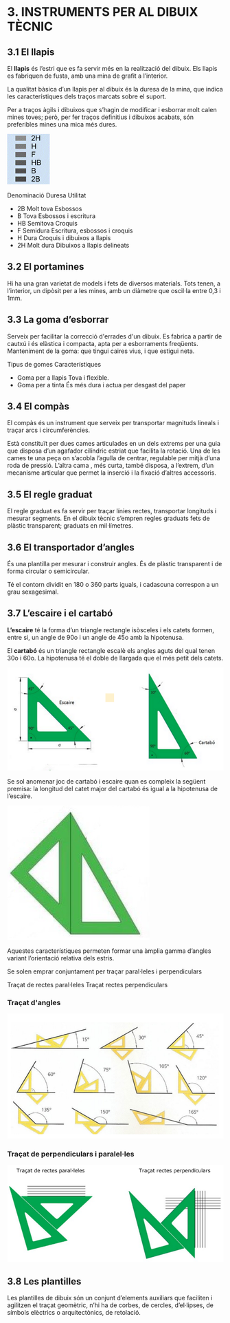 # 3. INSTRUMENTS PER AL DIBUIX TÈCNIC

## 3.1 El llapis

El **llapis** és l’estri que es fa servir més en la realització del dibuix. Els llapis es fabriquen de fusta, amb una mina de grafit a l’interior.

La qualitat bàsica d’un llapis per al dibuix és la duresa de la mina, que indica les característiques dels traços marcats sobre el suport. 

Per a traços àgils i dibuixos que s’hagin de modificar i esborrar molt calen mines toves;
però, per fer traços definitius i dibuixos acabats, són preferibles mines una mica més dures.

![](img/2019-10-10-08-36-46.png)

Denominació Duresa Utilitat

- 2B Molt tova Esbossos
- B Tova Esbossos i escritura
- HB Semitova Croquis
- F Semidura Escritura, esbossos i croquis
- H Dura Croquis i dibuixos a llapis
- 2H Molt dura Dibuixos a llapis
delineats

## 3.2 El portamines

Hi ha una gran varietat de models i fets de diversos materials. Tots tenen, a l’interior, un dipòsit per a les
mines, amb un diàmetre que oscil·la entre 0,3 i 1mm.

## 3.3 La goma d’esborrar

Serveix per facilitar la correcció d'errades d'un dibuix.
Es fabrica a partir de cautxú i és elàstica i compacta, apta per a esborraments freqüents.
Manteniment de la goma: que tingui caires vius, i que estigui neta.

Tipus de gomes Característiques

- Goma per a llapis Tova i flexible.
- Goma per a tinta És més dura i actua per desgast del paper

## 3.4 El compàs

El compàs és un instrument que serveix per transportar magnituds lineals i traçar arcs i
circumferències.

Està constituït per dues cames articulades en un dels extrems per una guia que disposa d’un
agafador cilíndric estriat que facilita la rotació. Una de les cames te una peça on s’acobla l’agulla
de centrar, regulable per mitjà d’una roda de pressió. L’altra cama , més curta, també disposa, a
l’extrem, d’un mecanisme articular que permet la inserció i la fixació d’altres accessoris.

## 3.5 El regle graduat

El regle graduat es fa servir per traçar línies rectes, transportar longituds i mesurar segments. En
el dibuix tècnic s’empren regles graduats fets de plàstic transparent; graduats en mil·límetres.

## 3.6 El transportador d’angles

És una plantilla per mesurar i construir angles. És de plàstic transparent i de forma circular o semicircular. 

Té el contorn dividit en 180 o 360 parts iguals, i cadascuna correspon a un grau sexagesimal.

## 3.7 L’escaire i el cartabó

**L’escaire** té la forma d’un triangle rectangle isòsceles i els catets formen, entre si, un angle de 90o i un angle de 45o amb la hipotenusa.

El **cartabó** és un triangle rectangle escalè els angles aguts del qual tenen 30o i 60o. La hipotenusa té el doble de llargada que el més petit dels catets.

![](img/2019-10-10-08-37-21.png)

Se sol anomenar joc de cartabó i escaire quan es compleix la següent premisa: la longitud del
catet major del cartabó és igual a la hipotenusa de l’escaire.

![](img/2019-10-10-08-37-50.png)

Aquestes característiques permeten formar una àmplia gamma d’angles variant l’orientació
relativa dels estris.

Se solen emprar conjuntament per traçar paral·leles i perpendiculars

Traçat de rectes paral·leles Traçat rectes perpendiculars

### Traçat d'angles

![](img/2019-10-10-08-32-01.png)

### Traçat de perpendiculars i paralel·les

![](img/2019-10-10-08-32-30.png)

## 3.8 Les plantilles

Les plantilles de dibuix són un conjunt d’elements auxiliars que faciliten i agilitzen el traçat
geomètric, n’hi ha de corbes, de cercles, d’el·lipses, de símbols elèctrics o arquitectònics, de
retolació.

